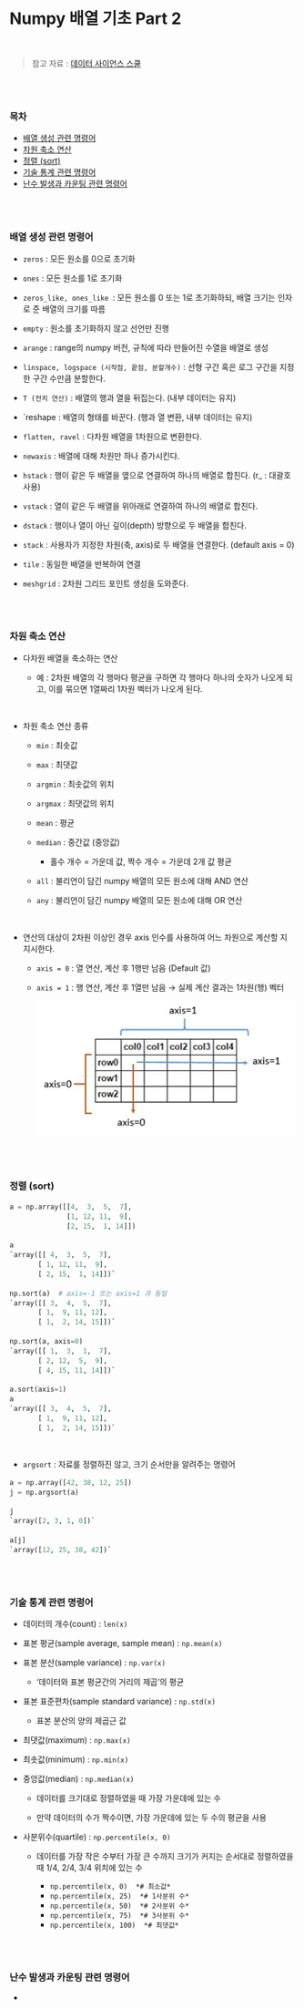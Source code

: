 # Numpy 배열 기초 Part 2

<br/>

> 참고 자료 : <a href="https://datascienceschool.net/intro.html">데이터 사이언스 스쿨</a>

<br/><br/>

### 목차

- <a href="">배열 생성 관련 명령어</a>
- <a href="">차원 축소 연산</a>
- <a href="">정렬 (sort)</a>
- <a href="">기술 통계 관련 명령어</a>
- <a href="">난수 발생과 카운팅 관련 명령어</a>
<!-- - <a href=""></a> -->

<br/><br/>

### 배열 생성 관련 명령어

- `zeros` : 모든 원소를 0으로 초기화

- `ones` : 모든 원소를 1로 초기화

- `zeros_like, ones_like `: 모든 원소를 0 또는 1로 초기화하되, 배열 크기는 인자로 준 배열의 크기를 따름
- `empty` : 원소를 초기화하지 않고 선언만 진행
- `arange` : range의 numpy 버전, 규칙에 따라 만들어진 수열을 배열로 생성
- `linspace, logspace (시작점, 끝점, 분할개수)` : 선형 구간 혹은 로그 구간을 지정한 구간 수만큼 분할한다.

- `T (전치 연산)` : 배열의 행과 열을 뒤집는다. (내부 데이터는 유지)
- `reshape : 배열의 형태를 바꾼다. (행과 열 변환, 내부 데이터는 유지)
- `flatten, ravel` : 다차원 배열을 1차원으로 변환한다.
- `newaxis` : 배열에 대해 차원만 하나 증가시킨다.
- `hstack` : 행이 같은 두 배열을 옆으로 연결하여 하나의 배열로 합친다. (r\_ : 대괄호 사용)
- `vstack` : 열이 같은 두 배열을 위아래로 연결하여 하나의 배열로 합친다.
- `dstack` : 행이나 열이 아닌 깊이(depth) 방향으로 두 배열을 합친다.
- `stack` : 사용자가 지정한 차원(축, axis)로 두 배열을 연결한다. (default axis = 0)
- `tile` : 동일한 배열을 반복하여 연결
- `meshgrid` : 2차원 그리드 포인트 생성을 도와준다.

<br/><br/>

### 차원 축소 연산

- 다차원 배열을 축소하는 연산

  - 예 : 2차원 배열의 각 행마다 평균을 구하면 각 행마다 하나의 숫자가 나오게 되고, 이를 묶으면 1열짜리 1차원 벡터가 나오게 된다.

<br/>

- 차원 축소 연산 종류

  - `min` : 최솟값

  - `max` : 최댓값

  - `argmin` : 최솟값의 위치
  - `argmax` : 최댓값의 위치
  - `mean` : 평균
  - `median` : 중간값 (중앙값)

    - 홀수 개수 = 가운데 값, 짝수 개수 = 가운데 2개 값 평균

  - `all` : 불리언이 담긴 numpy 배열의 모든 원소에 대해 AND 연산

  - `any` : 불리언이 담긴 numpy 배열의 모든 원소에 대해 OR 연산

<br/>

- 연산의 대상이 2차원 이상인 경우 axis 인수를 사용하여 어느 차원으로 계산할 지 지시한다.

  - `axis = 0` : 열 연산, 계산 후 1행만 남음 (Default 값)

  - `axis = 1` : 행 연산, 계산 후 1열만 남음 → 실제 계산 결과는 1차원(행) 벡터

    <img src="img/python_axis.png"/>

<br/><br/>

### 정렬 (sort)

```python
a = np.array([[4,  3,  5,  7],
              [1, 12, 11,  9],
              [2, 15,  1, 14]])

a
`array([[ 4,  3,  5,  7],
       [ 1, 12, 11,  9],
       [ 2, 15,  1, 14]])`

np.sort(a)  # axis=-1 또는 axis=1 과 동일
`array([[ 3,  4,  5,  7],
       [ 1,  9, 11, 12],
       [ 1,  2, 14, 15]])`

np.sort(a, axis=0)
`array([[ 1,  3,  1,  7],
       [ 2, 12,  5,  9],
       [ 4, 15, 11, 14]])`

a.sort(axis=1)
a
`array([[ 3,  4,  5,  7],
       [ 1,  9, 11, 12],
       [ 1,  2, 14, 15]])`
```

<br/>

- `argsort` : 자료를 정렬하진 않고, 크기 순서만을 알려주는 명령어

```python
a = np.array([42, 38, 12, 25])
j = np.argsort(a)

j
`array([2, 3, 1, 0])`

a[j]
`array([12, 25, 38, 42])`
```

<br/><br/>

### 기술 통계 관련 명령어

- 데이터의 개수(count) : `len(x)`

- 표본 평균(sample average, sample mean) : `np.mean(x)`

- 표본 분산(sample variance) : `np.var(x)`

  - ‘데이터와 표본 평균간의 거리의 제곱’의 평균

- 표본 표준편차(sample standard variance) : `np.std(x)`

  - 표본 분산의 양의 제곱근 값

- 최댓값(maximum) : `np.max(x)`

- 최솟값(minimum) : `np.min(x)`

- 중앙값(median) : `np.median(x)`

  - 데이터를 크기대로 정렬하였을 때 가장 가운데에 있는 수

  - 만약 데이터의 수가 짝수이면, 가장 가운데에 있는 두 수의 평균을 사용

- 사분위수(quartile) : `np.percentile(x, 0)`

  - 데이터를 가장 작은 수부터 가장 큰 수까지 크기가 커지는 순서대로 정렬하였을 때 1/4, 2/4, 3/4 위치에 있는 수

    - `np.percentile(x, 0)  *# 최소값*`
    - `np.percentile(x, 25)  *# 1사분위 수*`
    - `np.percentile(x, 50)  *# 2사분위 수*`
    - `np.percentile(x, 75)  *# 3사분위 수*`
    - `np.percentile(x, 100)  *# 최댓값*`

<br/><br/>

### 난수 발생과 카운팅 관련 명령어

-

<br/>
